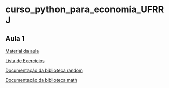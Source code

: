 # curso_python_para_economia_UFRRJ

## Aula 1

[Material da aula](https://colab.research.google.com/drive/14CDpLwlvTv4kb0y1IfjJtg8zd03kxTPl)

[Lista de Exercícios](https://wiki.python.org.br/EstruturaSequencial)

[Documentação da biblioteca random](https://docs.python.org/3/library/random.html)

[Documentação da biblioteca math](https://docs.python.org/3/library/math.html)
